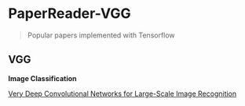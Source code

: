 # PaperReader-VGG

> Popular papers implemented with Tensorflow

## VGG

**Image Classification**

[Very Deep Convolutional Networks for Large-Scale Image Recognition](https://arxiv.org/pdf/1409.1556.pdf)


